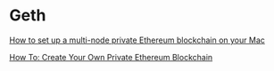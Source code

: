# Geth
[How to set up a multi-node private Ethereum blockchain on your Mac](https://medium.freecodecamp.org/how-to-set-up-a-multi-node-private-ethereum-blockchain-from-scratch-in-20-mins-or-less-e0d7e091e062)

[How To: Create Your Own Private Ethereum Blockchain](https://medium.com/mercuryprotocol/how-to-create-your-own-private-ethereum-blockchain-dad6af82fc9f)


